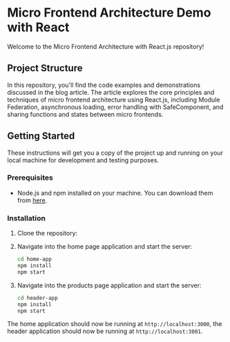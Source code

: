 # Micro Frontend Architecture Demo with React

Welcome to the Micro Frontend Architecture with React.js repository! 

## Project Structure

In this repository, you'll find the code examples and demonstrations discussed in the blog article. The article explores the core principles and techniques of micro frontend architecture using React.js, including Module Federation, asynchronous loading, error handling with SafeComponent, and sharing functions and states between micro frontends.

## Getting Started

These instructions will get you a copy of the project up and running on your local machine for development and testing purposes.

### Prerequisites

- Node.js and npm installed on your machine. You can download them from [here](https://nodejs.org/en/download/).

### Installation

1. Clone the repository:
    

2. Navigate into the home page application and start the server:
    ```bash
    cd home-app
    npm install
    npm start
    ```

3. Navigate into the products page application and start the server:
    ```bash
    cd header-app
    npm install
    npm start
    ```


The home application should now be running at `http://localhost:3000`, the header application should now be running at `http://localhost:3001`.

